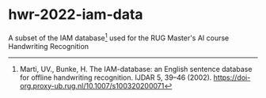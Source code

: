 # hwr-2022-iam-data
A subset of the IAM database[^1] used for the RUG Master's AI course Handwriting Recognition

[^1]: Marti, UV., Bunke, H. The IAM-database: an English sentence database for offline handwriting recognition. IJDAR 5, 39–46 (2002). https://doi-org.proxy-ub.rug.nl/10.1007/s100320200071
